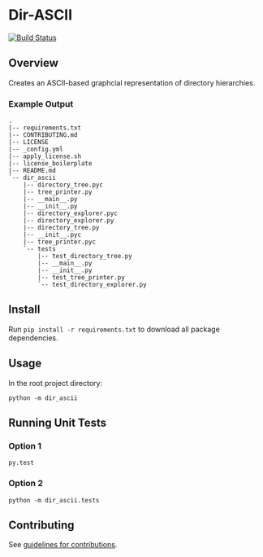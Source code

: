 # Dir-ASCII #

[![Build Status](https://travis-ci.org/tdeh/dir-ascii.svg?branch=master)](https://travis-ci.org/tdeh/dir-ascii)

## Overview ##

Creates an ASCII-based graphcial representation of directory hierarchies.

### Example Output ###

```
.
|-- requirements.txt
|-- CONTRIBUTING.md
|-- LICENSE
|-- _config.yml
|-- apply_license.sh
|-- license_boilerplate
|-- README.md
`-- dir_ascii
    |-- directory_tree.pyc
    |-- tree_printer.py
    |-- __main__.py
    |-- __init__.py
    |-- directory_explorer.pyc
    |-- directory_explorer.py
    |-- directory_tree.py
    |-- __init__.pyc
    |-- tree_printer.pyc
    `-- tests
        |-- test_directory_tree.py
        |-- __main__.py
        |-- __init__.py
        |-- test_tree_printer.py
        `-- test_directory_explorer.py
```

## Install ##

Run `pip install -r requirements.txt` to download all package dependencies.

## Usage ##

In the root project directory:

    python -m dir_ascii

## Running Unit Tests ##

### Option 1 ###

    py.test

### Option 2 ###

    python -m dir_ascii.tests

## Contributing ##

See [guidelines for contributions](CONTRIBUTING.md).
